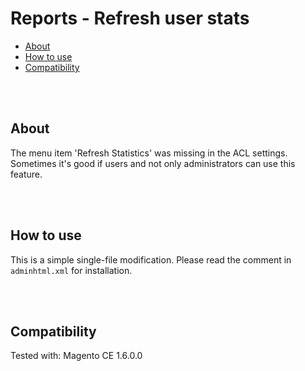 # Reports - Refresh user stats

- [About](#about)
- [How to use](#how-to-use)
- [Compatibility](#compatibility)


<br><br>

## About

The menu item 'Refresh Statistics' was missing in the ACL settings. Sometimes it's good if users and not only administrators can use this feature.


<br><br>

## How to use

This is a simple single-file modification. Please read the comment in `adminhtml.xml` for installation.


<br><br>

## Compatibility

Tested with: Magento CE 1.6.0.0

